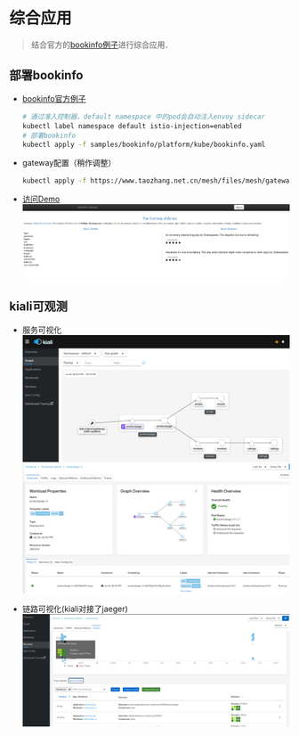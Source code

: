 综合应用
=================

> 结合官方的[bookinfo例子](https://github.com/istio/istio/tree/master/samples/bookinfos)进行综合应用．　

## 部署bookinfo

- [bookinfo官方例子](https://github.com/istio/istio/tree/master/samples/bookinfos)  
  ```bash
  # 通过准入控制器，default namespace 中的pod会自动注入envoy sidecar
  kubectl label namespace default istio-injection=enabled
  # 部署bookinfo
  kubectl apply -f samples/bookinfo/platform/kube/bookinfo.yaml
  ```

- gateway配置（稍作调整）    
  ```bash
  kubectl apply -f https://www.taozhang.net.cn/mesh/files/mesh/gateway.yaml
  ```
- [访问Demo](https://demo.taozhang.net.cn)  
  ![bookinfo](images/20210118210635.png)

## kiali可观测

- 服务可视化  
  ![可观测](images/20210118211137.png)
  ![可观测](images/20210118211906.png)


- 链路可视化(kiali对接了jaeger)    
  ![链路可视化](images/20210118211322.png)



